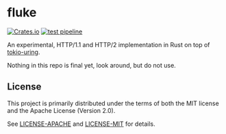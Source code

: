 # fluke

[![Crates.io](https://img.shields.io/crates/v/fluke)](https://crates.io/crates/fluke)
[![test pipeline](https://github.com/hapsoc/fluke/actions/workflows/test.yml/badge.svg)](https://github.com/hapsoc/fluke/actions/workflows/test.yml?query=branch%3Amain)

An experimental, HTTP/1.1 and HTTP/2 implementation in Rust on top of
[tokio-uring](https://github.com/tokio-rs/tokio-uring).

Nothing in this repo is final yet, look around, but do not use.

## License

This project is primarily distributed under the terms of both the MIT license
and the Apache License (Version 2.0).

See [LICENSE-APACHE](LICENSE-APACHE) and [LICENSE-MIT](LICENSE-MIT) for details.

